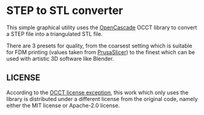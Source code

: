 # STEP to STL converter

This simple graphical utility uses the [OpenCascade](https://dev.opencascade.org/) OCCT library to convert a STEP file into a triangulated STL file.

There are 3 presets for quality, from the coarsest setting which is suitable for FDM printing
(values taken from [PrusaSlicer](https://github.com/prusa3d/PrusaSlicer)) to the finest which can be used with
artistic 3D software like Blender.

## LICENSE

According to the [OCCT license exception](https://github.com/Open-Cascade-SAS/OCCT/blob/master/OCCT_LGPL_EXCEPTION.txt),
this work which only uses the library is distributed under a different license from the original code, namely either the
MIT license or Apache-2.0 license.

